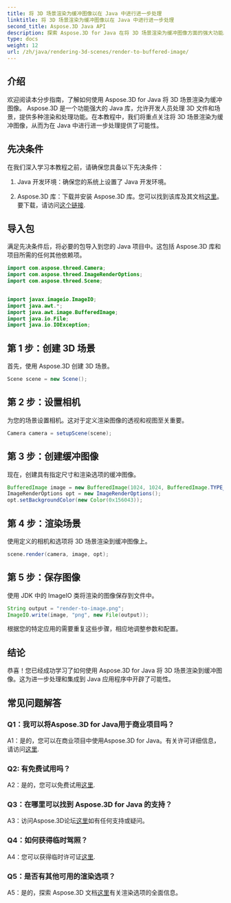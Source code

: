 ```yaml
---
title: 将 3D 场景渲染为缓冲图像以在 Java 中进行进一步处理
linktitle: 将 3D 场景渲染为缓冲图像以在 Java 中进行进一步处理
second_title: Aspose.3D Java API
description: 探索 Aspose.3D for Java 在将 3D 场景渲染为缓冲图像方面的强大功能。包含先决条件、导入包和常见问题解答的分步指南。
type: docs
weight: 12
url: /zh/java/rendering-3d-scenes/render-to-buffered-image/
---
```

## 介绍

欢迎阅读本分步指南，了解如何使用 Aspose.3D for Java 将 3D 场景渲染为缓冲图像。 Aspose.3D 是一个功能强大的 Java 库，允许开发人员处理 3D 文件和场景，提供多种渲染和处理功能。在本教程中，我们将重点关注将 3D 场景渲染为缓冲图像，从而为在 Java 中进行进一步处理提供了可能性。

## 先决条件

在我们深入学习本教程之前，请确保您具备以下先决条件：

1. Java 开发环境：确保您的系统上设置了 Java 开发环境。

2.  Aspose.3D 库：下载并安装 Aspose.3D 库。您可以找到该库及其文档[这里](https://reference.aspose.com/3d/java/)。要下载，请访问[这个链接](https://releases.aspose.com/3d/java/).

## 导入包

满足先决条件后，将必要的包导入到您的 Java 项目中。这包括 Aspose.3D 库和项目所需的任何其他依赖项。

```java
import com.aspose.threed.Camera;
import com.aspose.threed.ImageRenderOptions;
import com.aspose.threed.Scene;


import javax.imageio.ImageIO;
import java.awt.*;
import java.awt.image.BufferedImage;
import java.io.File;
import java.io.IOException;
```

## 第 1 步：创建 3D 场景

首先，使用 Aspose.3D 创建 3D 场景。

```java
Scene scene = new Scene();
```

## 第 2 步：设置相机

为您的场景设置相机。这对于定义渲染图像的透视和视图至关重要。

```java
Camera camera = setupScene(scene);
```

## 第 3 步：创建缓冲图像

现在，创建具有指定尺寸和渲染选项的缓冲图像。

```java
BufferedImage image = new BufferedImage(1024, 1024, BufferedImage.TYPE_3BYTE_BGR);
ImageRenderOptions opt = new ImageRenderOptions();
opt.setBackgroundColor(new Color(0x156043));
```

## 第 4 步：渲染场景

使用定义的相机和选项将 3D 场景渲染到缓冲图像上。

```java
scene.render(camera, image, opt);
```

## 第 5 步：保存图像

使用 JDK 中的 ImageIO 类将渲染的图像保存到文件中。

```java
String output = "render-to-image.png";
ImageIO.write(image, "png", new File(output));
```

根据您的特定应用的需要重复这些步骤，相应地调整参数和配置。

## 结论

恭喜！您已经成功学习了如何使用 Aspose.3D for Java 将 3D 场景渲染到缓冲图像。这为进一步处理和集成到 Java 应用程序中开辟了可能性。

## 常见问题解答

### Q1：我可以将Aspose.3D for Java用于商业项目吗？

 A1：是的，您可以在商业项目中使用Aspose.3D for Java。有关许可详细信息，请访问[这里](https://purchase.aspose.com/buy).

### Q2: 有免费试用吗？

A2：是的，您可以免费试用[这里](https://releases.aspose.com/).

### Q3：在哪里可以找到 Aspose.3D for Java 的支持？

A3：访问Aspose.3D论坛[这里](https://forum.aspose.com/c/3d/18)如有任何支持或疑问。

### Q4：如何获得临时驾照？

 A4：您可以获得临时许可证[这里](https://purchase.aspose.com/temporary-license/).

### Q5：是否有其他可用的渲染选项？

 A5：是的，探索 Aspose.3D 文档[这里](https://reference.aspose.com/3d/java/)有关渲染选项的全面信息。